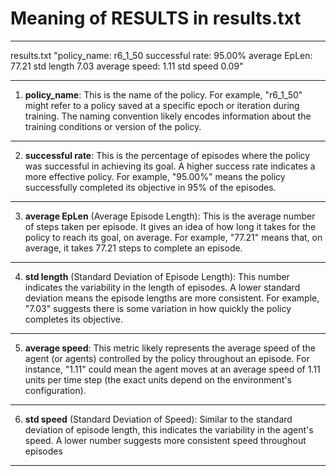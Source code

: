 # Meaning of RESULTS in results.txt

---

results.txt 
"policy_name: r6_1_50  successful rate: 95.00% average EpLen: 77.21 std length 7.03 average speed: 1.11 std speed 0.09"

---


1. **policy_name**: This is the name of the policy. For example, "r6_1_50" might refer to a policy saved at a specific epoch or iteration during training. The naming convention likely encodes information about the training conditions or version of the policy.

---

2. **successful rate**: This is the percentage of episodes where the policy was successful in achieving its goal. A higher success rate indicates a more effective policy. For example, "95.00%" means the policy successfully completed its objective in 95% of the episodes.

---

3. **average EpLen** (Average Episode Length): This is the average number of steps taken per episode. It gives an idea of how long it takes for the policy to reach its goal, on average. For example, "77.21" means that, on average, it takes 77.21 steps to complete an episode.

---

4. **std length** (Standard Deviation of Episode Length): This number indicates the variability in the length of episodes. A lower standard deviation means the episode lengths are more consistent. For example, "7.03" suggests there is some variation in how quickly the policy completes its objective.

---

5. **average speed**: This metric likely represents the average speed of the agent (or agents) controlled by the policy throughout an episode. For instance, "1.11" could mean the agent moves at an average speed of 1.11 units per time step (the exact units depend on the environment's configuration).

---

6. **std speed** (Standard Deviation of Speed): Similar to the standard deviation of episode length, this indicates the variability in the agent's speed. A lower number suggests more consistent speed throughout episodes

---